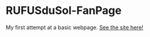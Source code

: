 # RUFUSduSol-FanPage
My first attempt at a basic webpage.
[See the site here!](https://argibson02.github.io/RUFUSduSol-FanPage/)
